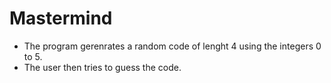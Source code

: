 # Mastermind

* The program gerenrates a random code of lenght 4 using the integers 0 to 5. 
* The user then tries to guess the code. 
